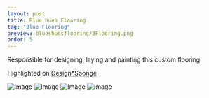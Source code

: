 ```yaml
---
layout: post
title: Blue Hues Flooring
tag: "Blue Flooring"
preview: blueshuesflooring/3Flooring.png
order: 5
---
```

Responsible for designing, laying and painting this custom flooring.

Highlighted on <a href="http://www.designsponge.com/2013/04/before-after-davids-blue-floors.html">Design*Sponge</a>

![Image](1Flooring.png)
![Image](2Flooring.png)
![Image](3Flooring.png)
![Image](4Flooring.png)

